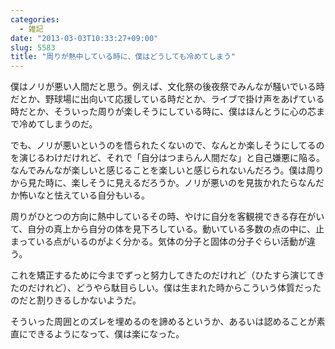 ```yaml
---
categories:
  - 雑記
date: "2013-03-03T10:33:27+09:00"
slug: 5583
title: "周りが熱中している時に、僕はどうしても冷めてしまう"
---
```


僕はノリが悪い人間だと思う。例えば、文化祭の後夜祭でみんなが騒いでいる時だとか、野球場に出向いて応援している時だとか、ライブで掛け声をあげている時だとか、そういった周りが楽しそうにしている時に、僕はほんとうに心の芯まで冷めてしまうのだ。

でも、ノリが悪いというのを悟られたくないので、なんとか楽しそうにしてるのを演じるわけだけれど、それで「自分はつまらん人間だな」と自己嫌悪に陥る。なんでみんなが楽しいと感じることを楽しいと感じられないんだろう。僕は周りから見た時に、楽しそうに見えるだろうか。ノリが悪いのを見抜かれたらなんだか怖いなと怯えている自分もいる。

周りがひとつの方向に熱中しているその時、やけに自分を客観視できる存在がいて、自分の真上から自分の体を見下ろしている。動いている多数の点の中に、止まっている点がいるのがよく分かる。気体の分子と固体の分子ぐらい活動が違う。

これを矯正するために今までずっと努力してきたのだけれど（ひたすら演じてきたのだけれど）、どうやら駄目らしい。僕は生まれた時からこういう体質だったのだと割りきるしかないようだ。

そういった周囲とのズレを埋めるのを諦めるというか、あるいは認めることが素直にできるようになって、僕は楽になった。
